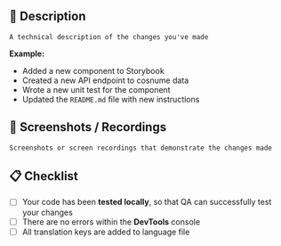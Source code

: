 ## 📑 Description

```
A technical description of the changes you've made
```

**Example:**

- Added a new component to Storybook
- Created a new API endpoint to cosnume data
- Wrote a new unit test for the component
- Updated the `README.md` file with new instructions

## 📱 Screenshots / Recordings

```
Screenshots or screen recordings that demonstrate the changes made
```

## 📋 Checklist

- [ ] Your code has been **tested locally**, so that QA can successfully test your changes
- [ ] There are no errors within the **DevTools** console
- [ ] All translation keys are added to language file
